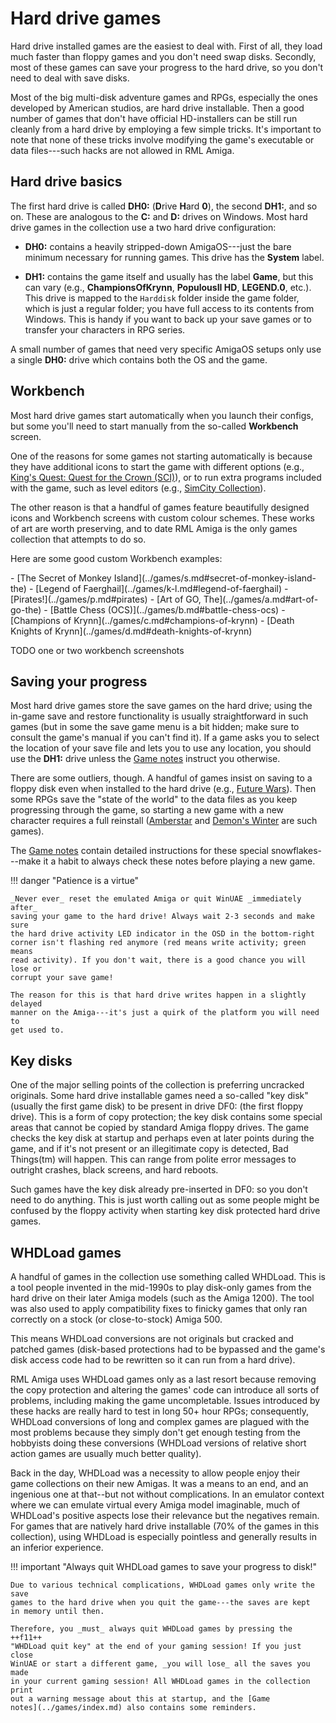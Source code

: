# Hard drive games

Hard drive installed games are the easiest to deal with. First of all, they
load much faster than floppy games and you don't need swap disks. Secondly,
most of these games can save your progress to the hard drive, so you don't
need to deal with save disks.

Most of the big multi-disk adventure games and RPGs, especially the ones
developed by American studios, are hard drive installable. Then a good number
of games that don't have official HD-installers can be still run cleanly from
a hard drive by employing a few simple tricks. It's important to note that
none of these tricks involve modifying the game's executable or data
files---such hacks are not allowed in RML Amiga.

## Hard drive basics

The first hard drive is called **DH0:** (**D**rive **H**ard **0**), the second
**DH1:**, and so on. These are analogous to the **C:** and **D:** drives on
Windows. Most hard drive games in the collection use a two hard
drive configuration:

- **DH0:** contains a heavily stripped-down AmigaOS---just the bare minimum
  necessary for running games. This drive has the **System** label.

- **DH1:** contains the game itself and usually has the label **Game**, but
  this can vary (e.g., **ChampionsOfKrynn**, **PopulousII HD**, **LEGEND.0**,
  etc.). This drive is mapped to the `Harddisk` folder inside the game folder,
  which is just a regular folder; you have full access to its contents from
  Windows. This is handy if you want to back up your save games or to transfer
  your characters in RPG series.

A small number of games that need very specific AmigaOS setups only use a
single **DH0:** drive which contains both the OS and the game.


## Workbench

Most hard drive games start automatically when you launch their configs, but
some you'll need to start manually from the so-called **Workbench** screen.

One of the reasons for some games not starting automatically is because they
have additional icons to start the game with different options (e.g.,
[King's Quest: Quest for the Crown (SCI)](../games/k-l.md#kings-quest-quest-for-the-crown-sci)),
or to run extra programs included with the game, such as level editors (e.g.,
[SimCity Collection](../games/s.md#simcity-collection)).

The other reason is that a handful of games feature beautifully designed icons
and Workbench screens with custom colour schemes. These works of art are worth
preserving, and to date RML Amiga is the only games collection that attempts
to do so.

Here are some good custom Workbench examples:

<div class="compact" markdown>
  - [The Secret of Monkey Island](../games/s.md#secret-of-monkey-island-the)
  - [Legend of Faerghail](../games/k-l.md#legend-of-faerghail)
  - [Pirates!](../games/p.md#pirates)
  - [Art of GO, The](../games/a.md#art-of-go-the)
  - [Battle Chess (OCS)](../games/b.md#battle-chess-ocs)
  - [Champions of Krynn](../games/c.md#champions-of-krynn)
  - [Death Knights of Krynn](../games/d.md#death-knights-of-krynn)
</div>

TODO one or two workbench screenshots


## Saving your progress

Most hard drive games store the save games on the hard drive; using the
in-game save and restore functionality is usually straightforward in such
games (but in some the save game menu is a bit hidden; make sure to consult
the game's manual if you can't find it). If a game asks you to select the
location of your save file and lets you to use any location, you should use
the **DH1:** drive unless the [Game notes](../games/index.md) instruct you
otherwise.

There are some outliers, though. A handful of games insist on saving to a
floppy disk even when installed to the hard drive (e.g.,
[Future Wars](../games/e-f.md#future-wars-adventures-in-time)).
Then some RPGs save the "state of the world" to the data files as you keep
progressing through the game, so starting a new game with a new character
requires a full reinstall ([Amberstar](../games/a.md#amberstar) and
[Demon's Winter](../games/d.md#demons-winter) are such games).

The [Game notes](../games/index.md) contain detailed instructions for these
special snowflakes---make it a habit to always check these notes before
playing a new game.

!!! danger "Patience is a virtue"

    _Never ever_ reset the emulated Amiga or quit WinUAE _immediately after_
    saving your game to the hard drive! Always wait 2-3 seconds and make sure
    the hard drive activity LED indicator in the OSD in the bottom-right
    corner isn't flashing red anymore (red means write activity; green means
    read activity). If you don't wait, there is a good chance you will lose or
    corrupt your save game!

    The reason for this is that hard drive writes happen in a slightly delayed
    manner on the Amiga---it's just a quirk of the platform you will need to
    get used to.


## Key disks

One of the major selling points of the collection is preferring uncracked
originals. Some hard drive installable games need a so-called "key disk"
(usually the first game disk) to be present in drive DF0: (the first floppy
drive). This is a form of copy protection; the key disk contains some special
areas that cannot be copied by standard Amiga floppy drives. The game checks
the key disk at startup and perhaps even at later points during the game, and
if it's not present or an illegitimate copy is detected, Bad Things(tm) will
happen. This can range from polite error messages to outright crashes, black
screens, and hard reboots.

Such games have the key disk already pre-inserted in DF0: so you don't need to
do anything. This is just worth calling out as some people might be confused
by the floppy activity when starting key disk protected hard drive games.


## WHDLoad games

A handful of games in the collection use something called WHDLoad. This is a
tool people invented in the mid-1990s to play disk-only games from the hard
drive on their later Amiga models (such as the Amiga 1200). The tool was also
used to apply compatibility fixes to finicky games that only ran correctly on
a stock (or close-to-stock) Amiga 500.

This means WHDLoad conversions are not originals but cracked and patched games
(disk-based protections had to be bypassed and the game's disk access code had
to be rewritten so it can run from a hard drive).

RML Amiga uses WHDLoad games only as a last resort because removing the copy
protection and altering the games' code can introduce all sorts of problems,
including making the game uncompletable. Issues introduced by these hacks are
really hard to test in long 50+ hour RPGs; consequently, WHDLoad conversions
of long and complex games are plagued with the most problems because they
simply don't get enough testing from the hobbyists doing these conversions
(WHDLoad versions of relative short action games are usually much better
quality).

Back in the day, WHDLoad was a necessity to allow people enjoy their game
collections on their new Amigas. It was a means to an end, and an ingenious
one at that--but not without complications. In an emulator context where we
can emulate virtual every Amiga model imaginable, much of WHDLoad's positive
aspects lose their relevance but the negatives remain. For games that are
natively hard drive installable (70% of the games in this collection), using
WHDLoad is especially pointless and generally results in an inferior
experience.

!!! important "Always quit WHDLoad games to save your progress to disk!"

    Due to various technical complications, WHDLoad games only write the save
    games to the hard drive when you quit the game---the saves are kept
    in memory until then.

    Therefore, you _must_ always quit WHDLoad games by pressing the ++f11++
    "WHDLoad quit key" at the end of your gaming session! If you just close
    WinUAE or start a different game, _you will lose_ all the saves you made
    in your current gaming session! All WHDLoad games in the collection print
    out a warning message about this at startup, and the [Game
    notes](../games/index.md) also contains some reminders.
